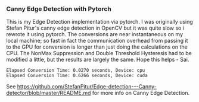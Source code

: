 ### Canny Edge Detection with Pytorch

This is my Edge Detection implementation via pytorch. I was originally using Stefan Pitur's canny edge detection in OpenCV but it was quite slow so i rewrote it using pytorch. The conversions are near instantaneous on my local machine; so fast in fact the communication overhead from passing it to the GPU for conversion is longer than just doing the calculations on the CPU. The NonMax Suppression and Double Threshold Hysteresis had to be modified a little, but the results are largely the same. Hope this helps - Sai.

```
Elapsed Conversion Time: 0.0270 seconds, Device: cpu
Elapsed Conversion Time: 0.6266 seconds, Device: cuda
```

See https://github.com/StefanPitur/Edge-detection---Canny-detector/blob/master/README.md for more info on Canny Edge Detection.
